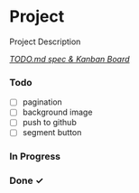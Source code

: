 # Project

Project Description

<em>[TODO.md spec & Kanban Board](https://bit.ly/3fCwKfM)</em>

### Todo

- [ ] pagination  
- [ ] background image  
- [ ] push to github  
- [ ] segment button  

### In Progress


### Done ✓


